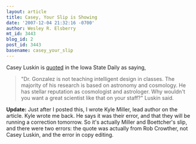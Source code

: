 ```yaml
---
layout: article
title: Casey, Your Slip is Showing
date: '2007-12-04 21:32:16 -0700'
author: Wesley R. Elsberry
mt_id: 3443
blog_id: 2
post_id: 3443
basename: casey_your_slip
---
```

Casey Luskin is [quoted](http://media.www.iowastatedaily.com/media/storage/paper818/news/2007/12/04/News/Organization.Attacks.Ruling.To.Deny.Tenure-3130266.shtml) in the Iowa State Daily as saying,

> "Dr. Gonzalez is not teaching intelligent design in classes. The majority of his research is based on astronomy and cosmology. He has stellar reputation as cosmologist and astrologer. Why wouldn't you want a great scientist like that on your staff?" Luskin said.

**Update:** Just after I posted this, I wrote Kyle Miller, lead author on the article. Kyle wrote me back. He says it was their error, and that they will be running a correction tomorrow. So it's actually Miller and Boettcher's slip, and there were two errors: the quote was actually from Rob Crowther, not Casey Luskin, and the error in copy editing.

